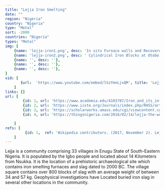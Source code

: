 ```yaml
---
title: "Lejja Iron Smelting"
date: ""
region: "Nigeria"
country: "Nigeria" 
type: "Metal"
sort: -2000
countries: "Nigeria"
types: "Metal"
img: [
    {name: 'lejja-iron1.png', desc: 'In situ Furnace walls and Recovered Tuyere at Lejja.'},
    {name: 'lejja-iron2.png', desc: ' Cylindrical Iron Blocks at Otobo Ugwu Dunoka, Lejja. '},
    {name: '', desc: ''},
    {name: '', desc: ''},
    {name: '', desc: ''},
]
vid: [
       {url:  'https://www.youtube.com/embed/lSzYmnLjxQM', title: 'Lejja Ancient Iron-Smelting Site'} 
    ]
links: []
url: [
        {id: 1, url: 'https://www.academia.edu/4103707/Iron_and_its_influence_on_the_prehistoric_site_of_Lejja', title: 'Iron and its influence on the prehistoric site of Lejja', desc: 'Intensive smelting of iron took place at the site of Lejja, insouth east Nigeria during prehistoric periods. This statementis substantiated by the extensive iron smelting debris leftbehind in Lejja. The debris could point not only to an extensiveiron smelting period in the history of the site, but couldeven represent the remains of a once thriving industry. Ironsmelting often involved the community as a whole, and itseffects were usually far reaching; from changing the statusand living standards of the smelters to the actual developmentof some African cultures (Holl 2000, p.5). The socio–culturaleffects on the indigenous peoples must have been far reachingand smelting must have occupied a central position in theireveryday existence.' },
        {id: 2, url: 'https://www.iiste.org/Journals/index.php/RHSS/article/viewFile/3139/3180', title: 'Iron Technology and Political Power: Examples From The Iron Smelting Belt of Nsukka Area,Enugu State, South-Eastern Nigeris', desc: 'Iron smelting and its technology in Nigeria, particularly in South-Eastern Nigeria, had long gone into oblivion. Most people seem not to recollect coherent information about it as people aver that the furnace walls and iron slag dotted across the zone grew out from the ground. What a crass show of ignorance! But pointers to the practice exist in so many areas in form of iron slag, broken pieces of tuyere and furnace walls, etc. One area in South-Eastern Nigeria that is replete with these clues even to an intimidating level is Nsukka area in Enugu State. The area, possibly due to its proximity to the University of Nigeria, Nsukka has been well researched on, archaeologically speaking, especially in the area of iron technology. However, one fascinating feature of this technology lies not only on the magnitude of these pointers but how its tangible aspects grade into the intangible cultural practices of the respective communities where they occur. Apart from the often touted military superiority of those who possessed iron over those who did not, our ethnographic research in Nsukka area shows that iron could be a symbol of power in another way. ' },
        {id: 3, url: 'https://scholarworks.umass.edu/cgi/viewcontent.cgi?article=2122&context=adan', title: 'Dynamics of Metal Working Traditions in West Africa', desc: '' },
        {id: 4, url: 'https://thingsnigeria.com/2018/02/14/lejja-the-worlds-oldest-iron-smelting-site-in-nigeria/', title: 'Lejja, the World’s Oldest Iron-Smelting Site in Nigeria', desc: '' },

    ]
refs: [
         {id: 1,  ref: 'Wikipedia contributors. (2017, November 2). Lejja. In Wikipedia, The Free Encyclopedia. Retrieved 22:00, February 3, 2019, from ', url: 'https://en.wikipedia.org/w/index.php?title=Lejja&oldid=808434951'}
    ]
---
```

Lejja is a community comprising 33 villages in Enugu State of South-Eastern Nigeria. It is populated by the Igbo people and located about 14 Kilometers from Nsukka. It is the location of a prehistoric archaeological site which contains iron smelting furnaces and slag dated to 2000 BC. The village square contains over 800 blocks of slag with an average weight of between 34 and 57 kg. Geophysical investigations have Located buried iron slag in several other locations in the community.
